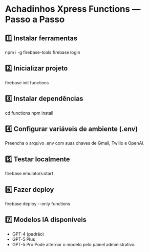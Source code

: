 # Achadinhos Xpress Functions — Passo a Passo

## 1️⃣ Instalar ferramentas
npm i -g firebase-tools
firebase login

## 2️⃣ Inicializar projeto
firebase init functions

## 3️⃣ Instalar dependências
cd functions
npm install

## 4️⃣ Configurar variáveis de ambiente (.env)
Preencha o arquivo .env com suas chaves de Gmail, Twilio e OpenAI.

## 5️⃣ Testar localmente
firebase emulators:start

## 6️⃣ Fazer deploy
firebase deploy --only functions

## 7️⃣ Modelos IA disponíveis
- GPT-4 (padrão)
- GPT-5 Plus
- GPT-5 Pro
Pode alternar o modelo pelo painel administrativo.
